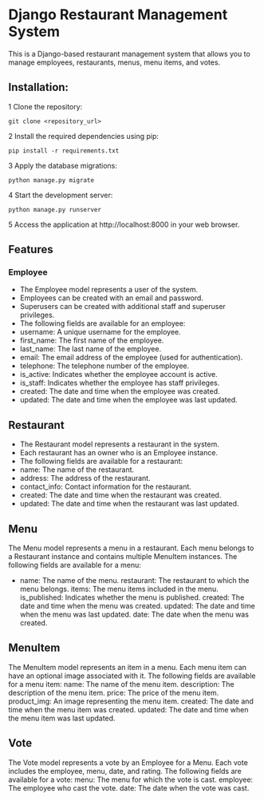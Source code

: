 # Django Restaurant Management System
This is a Django-based restaurant management system that allows you to manage employees, restaurants, menus, menu items, and votes.

## Installation:
1 Clone the repository:
```
git clone <repository_url>
```
2 Install the required dependencies using pip: 
```
pip install -r requirements.txt
```
3 Apply the database migrations:
```
python manage.py migrate
```
4 Start the development server: 
```
python manage.py runserver
```
5 Access the application at http://localhost:8000 in your web browser.

## Features
### Employee
* The Employee model represents a user of the system.
* Employees can be created with an email and password.
* Superusers can be created with additional staff and superuser privileges.
* The following fields are available for an employee:
* username: A unique username for the employee.
* first_name: The first name of the employee.
* last_name: The last name of the employee.
* email: The email address of the employee (used for authentication).
* telephone: The telephone number of the employee.
* is_active: Indicates whether the employee account is active.
* is_staff: Indicates whether the employee has staff privileges.
* created: The date and time when the employee was created.
* updated: The date and time when the employee was last updated.
## Restaurant
* The Restaurant model represents a restaurant in the system.
* Each restaurant has an owner who is an Employee instance.
* The following fields are available for a restaurant:
* name: The name of the restaurant.
* address: The address of the restaurant.
* contact_info: Contact information for the restaurant.
* created: The date and time when the restaurant was created.
* updated: The date and time when the restaurant was last updated.
## Menu
The Menu model represents a menu in a restaurant.
Each menu belongs to a Restaurant instance and contains multiple MenuItem instances.
The following fields are available for a menu:
* name: The name of the menu.
restaurant: The restaurant to which the menu belongs.
items: The menu items included in the menu.
is_published: Indicates whether the menu is published.
created: The date and time when the menu was created.
updated: The date and time when the menu was last updated.
date: The date when the menu was created.
## MenuItem
The MenuItem model represents an item in a menu.
Each menu item can have an optional image associated with it.
The following fields are available for a menu item:
name: The name of the menu item.
description: The description of the menu item.
price: The price of the menu item.
product_img: An image representing the menu item.
created: The date and time when the menu item was created.
updated: The date and time when the menu item was last updated.
## Vote
The Vote model represents a vote by an Employee for a Menu.
Each vote includes the employee, menu, date, and rating.
The following fields are available for a vote:
menu: The menu for which the vote is cast.
employee: The employee who cast the vote.
date: The date when the vote was cast.
